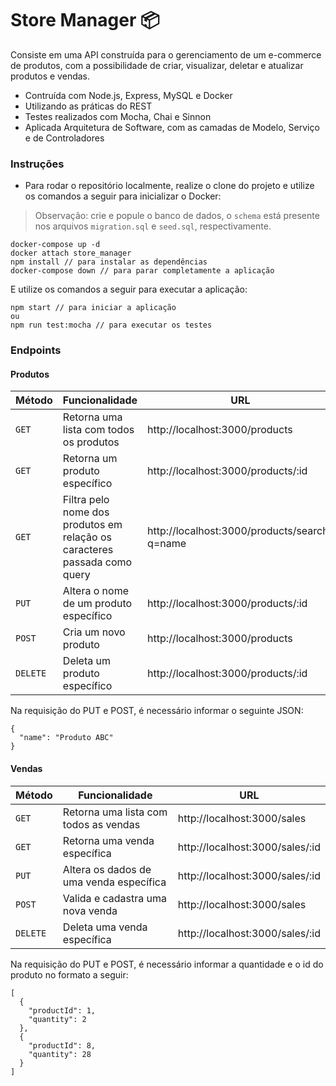 # Store Manager 📦

Consiste em uma API construída para o gerenciamento de um e-commerce de produtos, com a possibilidade de criar, visualizar, deletar e atualizar produtos e vendas. 

* Contruída com Node.js, Express, MySQL e Docker
* Utilizando as práticas do REST
* Testes realizados com Mocha, Chai e Sinnon
* Aplicada Arquitetura de Software, com as camadas de Modelo, Serviço e de Controladores


### Instruções

- Para rodar o repositório localmente, realize o clone do projeto e utilize os comandos a seguir para inicializar o Docker:

> Observação: crie e popule o banco de dados, o `schema` está presente nos arquivos `migration.sql` e `seed.sql`, respectivamente.

```
docker-compose up -d
docker attach store_manager
npm install // para instalar as dependências
docker-compose down // para parar completamente a aplicação
```

E utilize os comandos a seguir para executar a aplicação:

```
npm start // para iniciar a aplicação
ou
npm run test:mocha // para executar os testes
```

### Endpoints

#### Produtos

| Método | Funcionalidade | URL |
|---|---|---|
| `GET` | Retorna uma lista com todos os produtos | http://localhost:3000/products |
| `GET` | Retorna um produto específico | http://localhost:3000/products/:id |
| `GET` | Filtra pelo nome dos produtos em relação os caracteres passada como query | http://localhost:3000/products/search?q=name |
| `PUT` | Altera o nome de um produto específico | http://localhost:3000/products/:id |
| `POST` | Cria um novo produto | http://localhost:3000/products |
| `DELETE` | Deleta um produto específico | http://localhost:3000/products/:id |


Na requisição do PUT e POST, é necessário informar o seguinte JSON:

```
{ 
  "name": "Produto ABC"
}
```

#### Vendas

| Método | Funcionalidade | URL |
|---|---|---|
| `GET` | Retorna uma lista com todos as vendas | http://localhost:3000/sales |
| `GET` | Retorna uma venda específica | http://localhost:3000/sales/:id |
| `PUT` | Altera os dados de uma venda específica | http://localhost:3000/sales/:id |
| `POST` | Valida e cadastra uma nova venda | http://localhost:3000/sales |
| `DELETE` | Deleta uma venda específica | http://localhost:3000/sales/:id |


Na requisição do PUT e POST, é necessário informar a quantidade e o id do produto no formato a seguir:

```
[
  {
    "productId": 1,
    "quantity": 2
  }, 
  { 
    "productId": 8,
    "quantity": 28
  }
]
```
